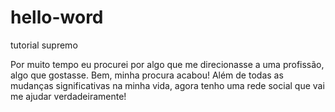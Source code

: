 # hello-word
tutorial supremo

Por muito tempo eu procurei por algo que me direcionasse a uma profissão, algo que gostasse. Bem, minha procura acabou!
Além de todas as mudanças significativas na minha vida, agora tenho uma rede social que vai me ajudar verdadeiramente!
